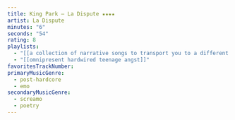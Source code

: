 ```yaml
---
title: King Park — La Dispute ★★★★
artist: La Dispute
minutes: "6"
seconds: "54"
rating: 8
playlists:
  - "[[a collection of narrative songs to transport you to a different world]]"
  - "[[omnipresent hardwired teenage angst]]"
favoritesTrackNumber:
primaryMusicGenre:
  - post-hardcore
  - emo
secondaryMusicGenre:
  - screamo
  - poetry
---
```

